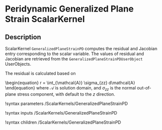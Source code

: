 # Peridynamic Generalized Plane Strain ScalarKernel

## Description

ScalarKernel `GeneralizedPlaneStrainPD` computes the residual and Jacobian entry corresponding to the scalar variable. The values of residual and Jacobian are retrieved from the `GeneralizedPlaneStrainPDUserObject` UserObjects.

The residual is calculated based on

\begin{equation}
  r = \int_{\mathcal{A}} \sigma_{zz} d\mathcal{A}
\end{equation}
where $\mathcal{A}$ is solution domain, and $\sigma_{zz}$ is the normal out-of-plane stress component, with default to the $z$ direction.

!syntax parameters /ScalarKernels/GeneralizedPlaneStrainPD

!syntax inputs /ScalarKernels/GeneralizedPlaneStrainPD

!syntax children /ScalarKernels/GeneralizedPlaneStrainPD
